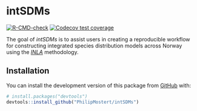 
<!-- README.md is generated from README.Rmd. Please edit that file -->

# intSDMs

<!-- badges: start -->

[![R-CMD-check](https://github.com/PhilipMostert/intSDM/actions/workflows/R-CMD-check.yaml/badge.svg)](https://github.com/PhilipMostert/intSDM/actions/workflows/R-CMD-check.yaml)
[![Codecov test
coverage](https://codecov.io/gh/PhilipMostert/intSDM/branch/main/graph/badge.svg)](https://app.codecov.io/gh/PhilipMostert/intSDM?branch=main)

<!-- badges: end -->

The goal of *intSDMs* is to assist users in creating a reproducible
workflow for constructing integrated species distribution models across
Norway using the
[*INLA*](https://rss.onlinelibrary.wiley.com/doi/full/10.1111/j.1467-9868.2008.00700.x)
methodology.

## Installation

You can install the development version of this package from
[GitHub](https://github.com/) with:

``` r
# install.packages("devtools")
devtools::install_github("PhilipMostert/intSDMs")
```
